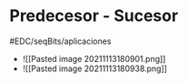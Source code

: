 # Predecesor - Sucesor
#EDC/seqBits/aplicaciones
- ![[Pasted image 20211113180901.png]]
- ![[Pasted image 20211113180938.png]]